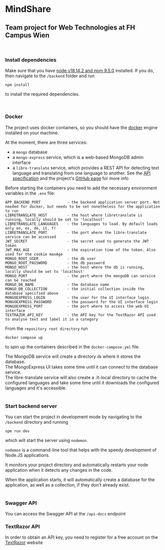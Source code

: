 #  MindShare
## Team project for Web Technologies at FH Campus Wien
<br>

### Install dependencies

Make sure that you have [node v18.14.2 and npm 9.5.0](https://nodejs.org/en/download) installed. 
If you do, then navigate to the `/backend` folder and run 
```
npm install
```
to install the required dependencies.

<br>

### Docker
The project uses docker containers, so you should have the [docker](https://www.docker.com/) engine installed on your machine.<br>

At the moment, there are three services: 
- a `mongo` database
- a `mongo-express` service, which is a web-based MongoDB admin interface
- a `libre-translate` service, which provides a REST API for detecting text language and translating from one language to another. See the [API specification](https://libretranslate.com/docs/#/) and the project's [GitHub page](https://github.com/LibreTranslate/LibreTranslate) for more info

Before starting the containers you need to add the necessary environment variables in the `.env` file:
```
APP_BACKEND_PORT            - the backend application server port. Not needed for docker, but needs to be set nonetheless for the application to run
LIBRETRANSLATE_HOST         - the host where libretranslate is running, locally should be set to 'localhost'
LIBRETRANSLATE_LANGUAGES    - the languages to load. By default loads only en, es, de, it, fr
LIBRETRANSLATE_PORT         - the port where the libre-translate service can be accessed
JWT_SECRET                  - the secret used to generate the JWT token
JWT_MAX_AGE                 - the expiration time of the token. Also used for the cookie maxAge
MONGO_ROOT_USER             - the db user
MONGO_ROOT_PASSWORD         - the db password
MONGO_HOST                  - the host where the db is running, locally should be set to 'localhost'
MONGO_PORT                  - the port where the mongoDB can service can be reached
MONGO_DB_NAME               - the database name
MONGO_DB_COLLECTION         - the initial collection inside the database specified above
MONGOEXPRESS_LOGIN          - the user for the UI interface login
MONGOEXPRESS_PASSWORD       - the password for the UI interface login
MONGOEXPRESS_PORT           - the port where to access the web UI interface
TEXTRAZOR_API_KEY           - the API key for the TextRazor API used to analyse text and label it in a category
```
From the `repository root directory` run 
```
docker compose up
``` 
to spin up the containers described in the `docker-compose.yml` file. 

The MongoDB service will create a directory `db` where it stores the database.<br>
The MongoExpress UI takes some time until it can connect to the database service.<br>
The libre-translate service will also create a .lt-local directory to cache the configured languages and take some time until it downloads the configured languages and it's accessible.<br>
<br>

### Start backend server

You can start the project in development mode by navigating to the `/backend` directory and running
```
npm run dev
```
which will start the server using `nodemon`. 

`nodemon` is a command-line tool that helps with the speedy development of Node.JS applications. 

It monitors your project directory and automatically restarts your node application when it detects any changes in the code.

When the application starts, it will automatically create a database for the application, as well as a collection, if they don't already exist.<br>
<br>
### Swagger API

You can access the Swagger API at the `/api-docs` endpoint
<br>
### TextRazor API
In order to obtain an API key, you need to register for a free account on the [TextRazor](https://www.textrazor.com/) website
